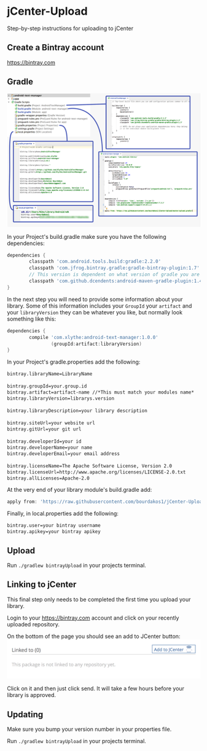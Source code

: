 # jCenter-Upload
Step-by-step instructions for uploading to jCenter

## Create a Bintray account
https://bintray.com

## Gradle
![](help_gradle.png)

In your Project's build.gradle make sure you have the following dependencies:
```groovy
dependencies {
        classpath 'com.android.tools.build:gradle:2.2.0'
        classpath 'com.jfrog.bintray.gradle:gradle-bintray-plugin:1.7'
        // This version is dependent on what version of gradle you are running
        classpath 'com.github.dcendents:android-maven-gradle-plugin:1.4.1'
}
```

In the next step you will need to provide some information about your library. Some of this information includes your ``GroupId`` your ``artifact`` and your ``libraryVersion`` they can be whatever you like, but normally look something like this:
```groovy
dependencies {
        compile 'com.xlythe:android-text-manager:1.0.0'
                (groupId:artifact:libraryVersion)
}
```

In your Project's gradle.properties add the following:
```properties
bintray.libraryName=LibraryName

bintray.groupId=your.group.id
bintray.artifact=artifact-name //*This must match your modules name*
bintray.libraryVersion=librarys.version

bintray.libraryDescription=your library description

bintray.siteUrl=your website url
bintray.gitUrl=your git url

bintray.developerId=your id
bintray.developerName=your name
bintray.developerEmail=your email address

bintray.licenseName=The Apache Software License, Version 2.0
bintray.licenseUrl=http://www.apache.org/licenses/LICENSE-2.0.txt
bintray.allLicenses=Apache-2.0
```

At the very end of your library module's build.gradle add:
```groovy
apply from: 'https://raw.githubusercontent.com/bourdakos1/jCenter-Upload/master/upload.gradle'
```

Finally, in local.properties add the following:
```properties
bintray.user=your bintray username
bintray.apikey=your bintray apikey
```

## Upload
Run ```./gradlew bintrayUpload``` in your projects terminal.

## Linking to jCenter
This final step only needs to be completed the first time you upload your library.

Login to your https://bintray.com account and click on your recently uploaded repository.

On the bottom of the page you should see an add to JCenter button:
![](help_button.png)

Click on it and then just click send. It will take a few hours before your library is approved.

## Updating
Make sure you bump your version number in your properties file.

Run ```./gradlew bintrayUpload``` in your projects terminal.
